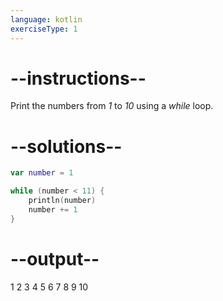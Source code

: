 ```yaml
---
language: kotlin
exerciseType: 1
---
```


# --instructions--

Print the numbers from _1_ to _10_ using a _while_ loop.

# --solutions--

```kotlin
var number = 1

while (number < 11) {
    println(number)
    number += 1
}
```

# --output--

1
2
3
4
5
6
7
8
9
10
